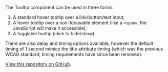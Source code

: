 
The Tooltip component can be used in three forms:

1. A standard hover tooltip over a link/button/text input;
2. A hover tooltip over a non-focusable element (like a `<span>`, the JavaScript will make it accessible);
3. A togglable tooltip (click to hide/show).

There are also delay and timing options available, however the default timing of 1 second mimics the title attribute timing (which was the previous WCAG standard; timing requirements have since been removed).

[View this repository on GitHub](https://github.com/10up/component-tabs).
